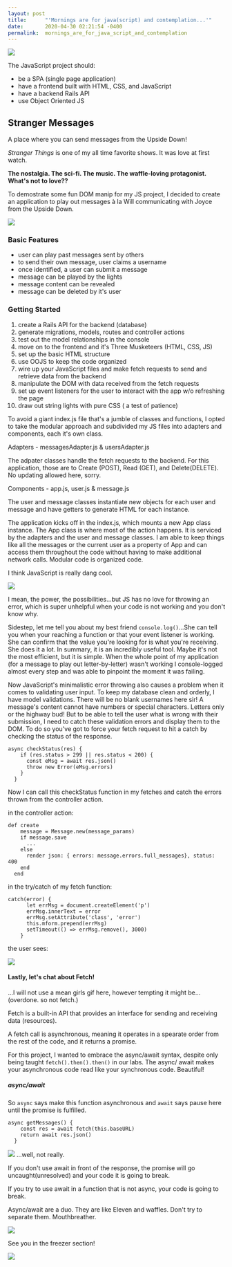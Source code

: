 ```yaml
---
layout: post
title:      "'Mornings are for java(script) and contemplation...'"
date:       2020-04-30 02:21:54 -0400
permalink:  mornings_are_for_java_script_and_contemplation
---
```



![](https://i.imgur.com/nvp16wn.gif) 

The JavaScript project should: 
* be a SPA (single page application)
* have a frontend built with HTML, CSS, and JavaScript
* have  a backend Rails API 
* use Object Oriented JS

## Stranger Messages 

A place where you can send messages from the Upside Down!

*Stranger Things* is one of my all time favorite shows. It was love at first watch. 

**The nostalgia. The sci-fi. The music. The waffle-loving protagonist. What's not to love??**

To demostrate some fun DOM manip for my JS project, I decided to create an application to play out messages 
à la Will communicating with Joyce from the Upside Down. 

![](https://i.imgur.com/Pjmm2Xdl.png)

### Basic Features

* user can play past messages sent by others 
* to send their own message, user claims a username
* once identified, a user can submit a message
* message can be played by the lights 
* message content can be revealed
* message can be deleted by it's user  

### Getting Started 
1. create a Rails API for the backend (database)
2. generate migrations, models, routes and controller actions
3. test out the model relationships in the console 
4. move on to the frontend and it's Three Musketeers (HTML, CSS, JS)
5. set up the basic HTML structure 
6.  use OOJS to keep the code organized 
7. wire up your JavaScript files and make fetch requests to send and retrieve data from the backend
8. manipulate the DOM with data received from the fetch requests
9. set up event listeners for the user to interact with the app w/o refreshing the page
10. draw out string lights with pure CSS ( a test of patience)

To avoid a giant index.js file that's a jumble of classes and functions, I opted to take the modular approach and subdivided my JS files into adapters and components, each it's own class. 

Adapters - messagesAdapter.js & usersAdapter.js

The adpater classes handle the fetch requests to the backend. For this application, those are to Create (POST), Read (GET), and Delete(DELETE). No updating allowed here, sorry. 
		 
Components - app.js, user.js & message.js 

The user and message classes instantiate new objects for each user and message and have getters to generate HTML for each instance. 

The application kicks off in the index.js, which mounts a new App class instance. The App class is where most of the action happens. It is serviced by the adapters and the user and message classes. I am able to keep things like all the messages or the current user as a property of App and can access them throughout the code without having to make additional network calls. Modular code is organized code. 

I think JavaScript is really dang cool.

![](https://i.imgur.com/gNQKV73b.gif)

I mean, the power, the possibilities...but JS has no love for throwing an error, which is super unhelpful when your code is not working and you don't know why. 

Sidestep, let me tell you about my best friend `console.log()`...She can tell you when your reaching a function or that your event listener is working. She can confirm that the value you're looking for is what you're receiving. She does it a lot. In summary, it is an incredibly useful tool. Maybe it's not the most efficient, but it is simple. When the whole point of my application (for a message to play out letter-by-letter) wasn't working I console-logged almost every step and was able to pinpoint the moment it was failing. 

Now JavaScript's minimalistic error throwing also causes a problem when it comes to validating user input. To keep my database clean and orderly, I have model validations. There will be no blank usernames here sir! A message's content cannot have numbers or special characters. Letters only or the highway bud! But to be able to tell the user what is wrong with their submission, I need to catch these validation errors and display them to the DOM. To do so you've got to force your fetch request to hit a catch by checking the status of the response. 

```
async checkStatus(res) {
    if (res.status > 299 || res.status < 200) {
      const eMsg = await res.json()
      throw new Error(eMsg.errors)
    }
  }
```

Now I can call this checkStatus function in my fetches and catch the errors thrown from the controller action. 

in the controller action: 
```
def create 
    message = Message.new(message_params)
    if message.save 
      ...
    else 
      render json: { errors: message.errors.full_messages}, status: 400
    end 
  end 
```

in the try/catch of my fetch function:
```
catch(error) {
      let errMsg = document.createElement('p')
      errMsg.innerText = error
      errMsg.setAttribute('class', 'error')
      this.mform.prepend(errMsg)
      setTimeout(() => errMsg.remove(), 3000)
    }
```

the user sees:

![](https://i.imgur.com/bHNbkW3l.png)

#### Lastly, let's chat about Fetch!

...I will not use a mean girls gif here, however tempting it might be...(overdone. so not fetch.)

Fetch is a built-in API that provides an interface for sending and receiving data (resources). 

A fetch call is asynchronous, meaning it operates in a spearate order from the rest of the code, and it returns a promise. 

For this project, I wanted to embrace the async/await syntax, despite only being taught `fetch().then().then()` in our labs. The async/ await makes your asynchronous code read like your synchronous code. Beautiful!

##### async/await
So `async` says make this function asynchronous and `await` says pause here until the promise is fulfilled. 

```
async getMessages() {
    const res = await fetch(this.baseURL)
    return await res.json()
  }
``` 

![](https://i.imgur.com/bn6xn08.gif)
...well, not really. 

If you don't use await in front of the response, the promise will go uncaught(unresolved) and your code it is going to break. 

If you try to use await in a function that is not async, your code is going to break. 

Async/await are a duo. They are like Eleven and waffles. Don't try to separate them. Mouthbreather. 

![](https://media.giphy.com/media/3o6ZtcoBuq9M8Kt7CU/giphy.gif)

See you in the freezer section!

![](https://i.imgur.com/7KPqSgim.jpg)


